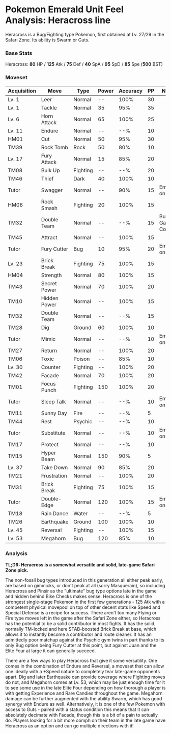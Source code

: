 # Pokemon Emerald Unit Feel Analysis: Heracross line

Heracross is a Bug/Fighting type Pokemon, first obtained at Lv. 27/29 in the Safari Zone. Its ability is Swarm or Guts.

### Base Stats

Heracross: **80** HP / **125** Atk / **75** Def / **40** SpA / **95** SpD / **85** Spe (**500** BST)

### Moveset

| Acquisition | Move         | Type     | Power | Accuracy | PP | Notes              |
|-------------|--------------|----------|-------|----------|----|--------------------|
| Lv. 1       | Leer         | Normal   | --    | 100%     | 30 |                    |
| Lv. 1       | Tackle       | Normal   | 35    | 95%      | 35 |                    |
| Lv. 6       | Horn Attack  | Normal   | 65    | 100%     | 25 |                    |
| Lv. 11      | Endure       | Normal   | --    | --%      | 10 |                    |
| HM01        | Cut          | Normal   | 50    | 95%      | 30 |                    |
| TM39        | Rock Tomb    | Rock     | 50    | 80%      | 10 |                    |
| Lv. 17      | Fury Attack  | Normal   | 15    | 85%      | 20 |                    |
| TM08        | Bulk Up      | Fighting | --    | --%      | 20 |                    |
| TM46        | Thief        | Dark     | 40    | 100%     | 10 |                    |
| Tutor       | Swagger      | Normal   | --    | 90%      | 15 | Emerald only       |
| HM06        | Rock Smash   | Fighting | 20    | 100%     | 15 |                    |
| TM32        | Double Team  | Normal   | --    | --%      | 15 | Buy at Game Corner |
| TM45        | Attract      | Normal   | --    | 100%     | 15 |                    |
| Tutor       | Fury Cutter  | Bug      | 10    | 95%      | 20 | Emerald only       |
| Lv. 23      | Brick Break  | Fighting | 75    | 100%     | 15 |                    |
| HM04        | Strength     | Normal   | 80    | 100%     | 15 |                    |
| TM43        | Secret Power | Normal   | 70    | 100%     | 20 |                    |
| TM10        | Hidden Power | Normal   | --    | 100%     | 15 |                    |
| TM32        | Double Team  | Normal   | --    | --%      | 15 |                    |
| TM28        | Dig          | Ground   | 60    | 100%     | 10 |                    |
| Tutor       | Mimic        | Normal   | --    | --%      | 10 | Emerald only       |
| TM27        | Return       | Normal   | --    | 100%     | 20 |                    |
| TM06        | Toxic        | Poison   | --    | 85%      | 10 |                    |
| Lv. 30      | Counter      | Fighting | --    | 100%     | 20 |                    |
| TM42        | Facade       | Normal   | 70    | 100%     | 20 |                    |
| TM01        | Focus Punch  | Fighting | 150   | 100%     | 20 |                    |
| Tutor       | Sleep Talk   | Normal   | --    | --%      | 10 | Emerald only       |
| TM11        | Sunny Day    | Fire     | --    | --%      | 5  |                    |
| TM44        | Rest         | Psychic  | --    | --%      | 10 |                    |
| Tutor       | Substitute   | Normal   | --    | --%      | 10 | Emerald only       |
| TM17        | Protect      | Normal   | --    | --%      | 10 |                    |
| TM15        | Hyper Beam   | Normal   | 150   | 90%      | 5  |                    |
| Lv. 37      | Take Down    | Normal   | 90    | 85%      | 20 |                    |
| TM21        | Frustration  | Normal   | --    | 100%     | 20 |                    |
| TM31        | Brick Break  | Fighting | 75    | 100%     | 15 |                    |
| Tutor       | Double-Edge  | Normal   | 120   | 100%     | 15 | Emerald only       |
| TM18        | Rain Dance   | Water    | --    | --%      | 5  |                    |
| TM26        | Earthquake   | Ground   | 100   | 100%     | 10 |                    |
| Lv. 45      | Reversal     | Fighting | --    | 100%     | 15 |                    |
| Lv. 53      | Megahorn     | Bug      | 120   | 85%      | 10 |                    |

### Analysis

**TL;DR: Heracross is a somewhat versatile and solid, late-game Safari Zone pick.**

The non-fossil bug types introduced in this generation all either peak early, are based on gimmicks, or don't peak at all (sorry Masquerain), so including Heracross and Pinsir as the "ultimate" bug type options late in the game and hidden behind Bike Checks makes sense. Heracross is one of the strongest single-stage Pokemon in the first few generations - 125 Atk with a competent physical movepool on top of other decent stats like Speed and Special Defense is a recipe for success. There aren't too many Flying or Fire type moves left in the game after the Safari Zone either, so Heracross has the potential to be a solid contributor in most fights. It has the solid, normally TM-locked and here STAB-boosted Brick Break at base, which allows it to instantly become a contributor and route cleaner. It has an admittedly poor matchup against the Psychic gym twins in part thanks to its only Bug option being Fury Cutter at this point, but against Juan and the Elite Four at large it can generally succeed.

There are a few ways to play Heracross that give it some versatility. One comes in the combination of Endure and Reversal, a moveset that can allow one ideally with a +Speed nature to completely tear late-game opponents apart. Dig and later Earthquake can provide coverage where Fighting moves do not, and Megahorn comes at Lv. 53, which may be just enough time for it to see some use in the late Elite Four depending on how thorough a player is with getting Experience and Rare Candies throughout the game. Megahorn damage can be further augmented with the ability Swarm, which has good synergy with Endure as well. Alternatively, it is one of the few Pokemon with access to Guts - paired with a status condition this means that it can absolutely decimate with Facade, though this is a bit of a pain to actually do. Players looking for a bit more oomph on their team in the late game have Heracross as an option and can go multiple directions with it!